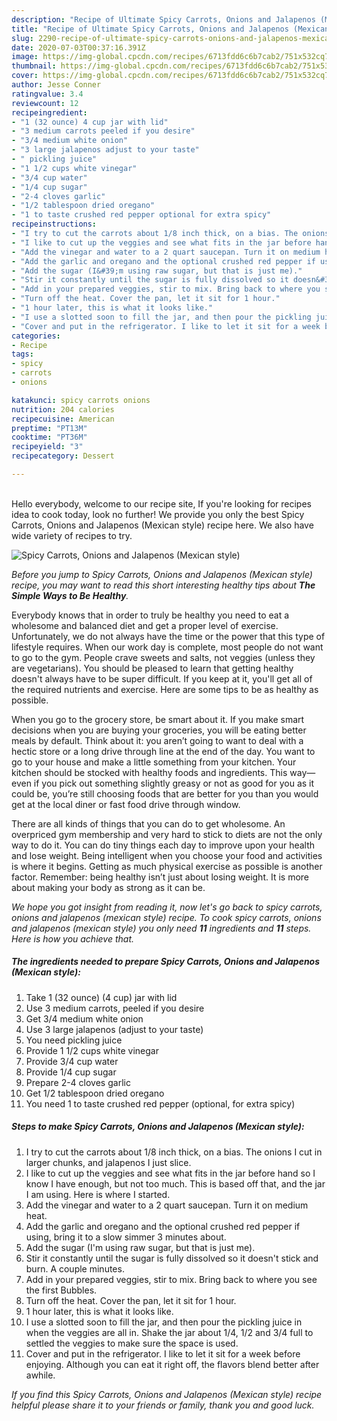 ```yaml
---
description: "Recipe of Ultimate Spicy Carrots, Onions and Jalapenos (Mexican style)"
title: "Recipe of Ultimate Spicy Carrots, Onions and Jalapenos (Mexican style)"
slug: 2290-recipe-of-ultimate-spicy-carrots-onions-and-jalapenos-mexican-style
date: 2020-07-03T00:37:16.391Z
image: https://img-global.cpcdn.com/recipes/6713fdd6c6b7cab2/751x532cq70/spicy-carrots-onions-and-jalapenos-mexican-style-recipe-main-photo.jpg
thumbnail: https://img-global.cpcdn.com/recipes/6713fdd6c6b7cab2/751x532cq70/spicy-carrots-onions-and-jalapenos-mexican-style-recipe-main-photo.jpg
cover: https://img-global.cpcdn.com/recipes/6713fdd6c6b7cab2/751x532cq70/spicy-carrots-onions-and-jalapenos-mexican-style-recipe-main-photo.jpg
author: Jesse Conner
ratingvalue: 3.4
reviewcount: 12
recipeingredient:
- "1 (32 ounce) 4 cup jar with lid"
- "3 medium carrots peeled if you desire"
- "3/4 medium white onion"
- "3 large jalapenos adjust to your taste"
- " pickling juice"
- "1 1/2 cups white vinegar"
- "3/4 cup water"
- "1/4 cup sugar"
- "2-4 cloves garlic"
- "1/2 tablespoon dried oregano"
- "1 to taste crushed red pepper optional for extra spicy"
recipeinstructions:
- "I try to cut the carrots about 1/8 inch thick, on a bias. The onions I cut in larger chunks, and jalapenos I just slice."
- "I like to cut up the veggies and see what fits in the jar before hand so I know I have enough, but not too much. This is based off that, and the jar I am using. Here is where I started."
- "Add the vinegar and water to a 2 quart saucepan. Turn it on medium heat."
- "Add the garlic and oregano and the optional crushed red pepper if using, bring it to a slow simmer 3 minutes about."
- "Add the sugar (I&#39;m using raw sugar, but that is just me)."
- "Stir it constantly until the sugar is fully dissolved so it doesn&#39;t stick and burn. A couple minutes."
- "Add in your prepared veggies, stir to mix. Bring back to where you see the first Bubbles."
- "Turn off the heat. Cover the pan, let it sit for 1 hour."
- "1 hour later, this is what it looks like."
- "I use a slotted soon to fill the jar, and then pour the pickling juice in when the veggies are all in. Shake the jar about 1/4, 1/2 and 3/4 full to settled the veggies to make sure the space is used."
- "Cover and put in the refrigerator. I like to let it sit for a week before enjoying. Although you can eat it right off, the flavors blend better after awhile."
categories:
- Recipe
tags:
- spicy
- carrots
- onions

katakunci: spicy carrots onions 
nutrition: 204 calories
recipecuisine: American
preptime: "PT13M"
cooktime: "PT36M"
recipeyield: "3"
recipecategory: Dessert

---
```

<br>
Hello everybody, welcome to our recipe site, If you're looking for recipes idea to cook today, look no further! We provide you only the best Spicy Carrots, Onions and Jalapenos (Mexican style) recipe here. We also have wide variety of recipes to try.
<br>


![Spicy Carrots, Onions and Jalapenos (Mexican style)](https://img-global.cpcdn.com/recipes/6713fdd6c6b7cab2/751x532cq70/spicy-carrots-onions-and-jalapenos-mexican-style-recipe-main-photo.jpg)

<i>Before you jump to Spicy Carrots, Onions and Jalapenos (Mexican style) recipe, you may want to read this short interesting healthy tips about <strong>The Simple Ways to Be Healthy</strong>.</i>

Everybody knows that in order to truly be healthy you need to eat a wholesome and balanced diet and get a proper level of exercise. Unfortunately, we do not always have the time or the power that this type of lifestyle requires. When our work day is complete, most people do not want to go to the gym. People crave sweets and salts, not veggies (unless they are vegetarians). You should be pleased to learn that getting healthy doesn't always have to be super difficult. If you keep at it, you'll get all of the required nutrients and exercise. Here are some tips to be as healthy as possible.

When you go to the grocery store, be smart about it. If you make smart decisions when you are buying your groceries, you will be eating better meals by default. Think about it: you aren’t going to want to deal with a hectic store or a long drive through line at the end of the day. You want to go to your house and make a little something from your kitchen. Your kitchen should be stocked with healthy foods and ingredients. This way—even if you pick out something slightly greasy or not as good for you as it could be, you’re still choosing foods that are better for you than you would get at the local diner or fast food drive through window.

There are all kinds of things that you can do to get wholesome. An overpriced gym membership and very hard to stick to diets are not the only way to do it. You can do tiny things each day to improve upon your health and lose weight. Being intelligent when you choose your food and activities is where it begins. Getting as much physical exercise as possible is another factor. Remember: being healthy isn’t just about losing weight. It is more about making your body as strong as it can be. 


<i>We hope you got insight from reading it, now let's go back to spicy carrots, onions and jalapenos (mexican style) recipe. To cook spicy carrots, onions and jalapenos (mexican style) you only need <strong>11</strong> ingredients and <strong>11</strong> steps. Here is how you achieve that.
</i>

##### The ingredients needed to prepare Spicy Carrots, Onions and Jalapenos (Mexican style):

1. Take 1 (32 ounce) (4 cup) jar with lid
1. Use 3 medium carrots, peeled if you desire
1. Get 3/4 medium white onion
1. Use 3 large jalapenos (adjust to your taste)
1. You need  pickling juice
1. Provide 1 1/2 cups white vinegar
1. Provide 3/4 cup water
1. Provide 1/4 cup sugar
1. Prepare 2-4 cloves garlic
1. Get 1/2 tablespoon dried oregano
1. You need 1 to taste crushed red pepper (optional, for extra spicy)


##### Steps to make Spicy Carrots, Onions and Jalapenos (Mexican style):

1. I try to cut the carrots about 1/8 inch thick, on a bias. The onions I cut in larger chunks, and jalapenos I just slice.
1. I like to cut up the veggies and see what fits in the jar before hand so I know I have enough, but not too much. This is based off that, and the jar I am using. Here is where I started.
1. Add the vinegar and water to a 2 quart saucepan. Turn it on medium heat.
1. Add the garlic and oregano and the optional crushed red pepper if using, bring it to a slow simmer 3 minutes about.
1. Add the sugar (I&#39;m using raw sugar, but that is just me).
1. Stir it constantly until the sugar is fully dissolved so it doesn&#39;t stick and burn. A couple minutes.
1. Add in your prepared veggies, stir to mix. Bring back to where you see the first Bubbles.
1. Turn off the heat. Cover the pan, let it sit for 1 hour.
1. 1 hour later, this is what it looks like.
1. I use a slotted soon to fill the jar, and then pour the pickling juice in when the veggies are all in. Shake the jar about 1/4, 1/2 and 3/4 full to settled the veggies to make sure the space is used.
1. Cover and put in the refrigerator. I like to let it sit for a week before enjoying. Although you can eat it right off, the flavors blend better after awhile.


<i>If you find this Spicy Carrots, Onions and Jalapenos (Mexican style) recipe helpful please share it to your friends or family, thank you and good luck.</i>
